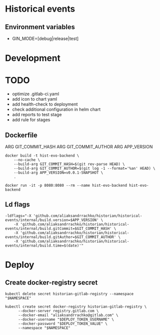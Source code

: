 # Historical events

## Environment variables

* GIN_MODE=[debug|release|test]


# Development

# TODO
* optimize .gitlab-ci.yaml
* add icon to chart yaml
* add health-check to deployment
* check additional configuration in helm chart
* add reports to test stage
* add rule for stages

## Dockerfile

ARG GIT_COMMIT_HASH
ARG GIT_COMMIT_AUTHOR
ARG APP_VERSION

```
docker build -t hist-evo-backend \
    --no-cache \
    --build-arg GIT_COMMIT_HASH=$(git rev-parse HEAD) \
    --build-arg GIT_COMMIT_AUTHOR=$(git log -1 --format='%an' HEAD) \
    --build-arg APP_VERSION=v0.0.1-SNAPSHOT \
    .

docker run -it -p 8080:8080 --rm --name hist-evo-backend hist-evo-backend
```

## Ld flags

```
-ldflags="-X 'github.com/aliaksandrrachko/historian/historical-events/internal/build.version=$APP_VERSION' \
    -X 'github.com/aliaksandrrachko/historian/historical-events/internal/build.gitCommit=$GIT_COMMIT_HASH' \
    -X 'github.com/aliaksandrrachko/historian/historical-events/internal/build.gitAuthor=$GIT_COMMIT_AUTHOR' \
    -X 'github.com/aliaksandrrachko/historian/historical-events/internal/build.time=$(date)'"
```

# Deploy

## Create docker-registry secret

```
kubectl delete secret historian-gitlab-registry --namespace "$NAMESPACE"

kubectl create secret docker-registry historian-gitlab-registry \
      --docker-server registry.gitlab.com \
      --docker-email "aliaksandrrachko@gitlab.com" \
      --docker-username "$DEPLOY_TOKEN_USERNAME" \
      --docker-password "$DEPLOY_TOKEN_VALUE" \
      --namespace "$NAMESPACE"
```